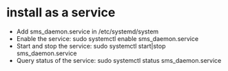 # install as a service

- Add sms_daemon.service in /etc/systemd/system
- Enable the service: sudo systemctl enable sms_daemon.service
- Start and stop the service: sudo systemctl start|stop sms_daemon.service
- Query status of the service: sudo systemctl status sms_daemon.service